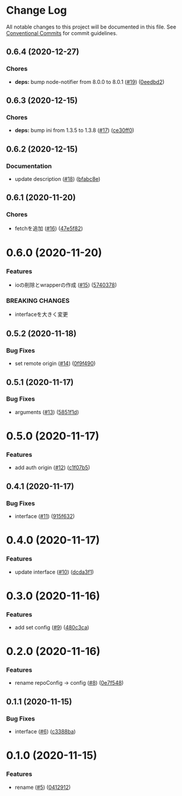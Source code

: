 # Change Log

All notable changes to this project will be documented in this file.
See [Conventional Commits](https://conventionalcommits.org) for commit guidelines.

<a name="0.6.4"></a>
## 0.6.4 (2020-12-27)


### Chores

* **deps:** bump node-notifier from 8.0.0 to 8.0.1 ([#19](https://github.com/Himenon/git-control-js/issues/19)) ([0eedbd2](https://github.com/Himenon/git-control-js/commit/0eedbd2))





<a name="0.6.3"></a>
## 0.6.3 (2020-12-15)


### Chores

* **deps:** bump ini from 1.3.5 to 1.3.8 ([#17](https://github.com/Himenon/git-control-js/issues/17)) ([ce30ff0](https://github.com/Himenon/git-control-js/commit/ce30ff0))





<a name="0.6.2"></a>
## 0.6.2 (2020-12-15)


### Documentation

* update description ([#18](https://github.com/Himenon/git-control-js/issues/18)) ([bfabc8e](https://github.com/Himenon/git-control-js/commit/bfabc8e))





<a name="0.6.1"></a>
## 0.6.1 (2020-11-20)


### Chores

* fetchを追加 ([#16](https://github.com/Himenon/git-control-js/issues/16)) ([47e5f82](https://github.com/Himenon/git-control-js/commit/47e5f82))





<a name="0.6.0"></a>
# 0.6.0 (2020-11-20)


### Features

* ioの削除とwrapperの作成 ([#15](https://github.com/Himenon/git-control-js/issues/15)) ([5740378](https://github.com/Himenon/git-control-js/commit/5740378))


### BREAKING CHANGES

* interfaceを大きく変更





<a name="0.5.2"></a>
## 0.5.2 (2020-11-18)


### Bug Fixes

* set remote origin ([#14](https://github.com/Himenon/git-control-js/issues/14)) ([0f9f490](https://github.com/Himenon/git-control-js/commit/0f9f490))





<a name="0.5.1"></a>
## 0.5.1 (2020-11-17)


### Bug Fixes

* arguments ([#13](https://github.com/Himenon/git-control-js/issues/13)) ([5851f1d](https://github.com/Himenon/git-control-js/commit/5851f1d))





<a name="0.5.0"></a>
# 0.5.0 (2020-11-17)


### Features

* add auth origin ([#12](https://github.com/Himenon/git-control-js/issues/12)) ([c1f07b5](https://github.com/Himenon/git-control-js/commit/c1f07b5))





<a name="0.4.1"></a>
## 0.4.1 (2020-11-17)


### Bug Fixes

* interface ([#11](https://github.com/Himenon/git-control-js/issues/11)) ([915f632](https://github.com/Himenon/git-control-js/commit/915f632))





<a name="0.4.0"></a>
# 0.4.0 (2020-11-17)


### Features

* update interface ([#10](https://github.com/Himenon/git-control-js/issues/10)) ([dcda3f1](https://github.com/Himenon/git-control-js/commit/dcda3f1))





<a name="0.3.0"></a>
# 0.3.0 (2020-11-16)


### Features

* add set config ([#9](https://github.com/Himenon/git-control-js/issues/9)) ([480c3ca](https://github.com/Himenon/git-control-js/commit/480c3ca))





<a name="0.2.0"></a>
# 0.2.0 (2020-11-16)


### Features

* rename repoConfig -> config ([#8](https://github.com/Himenon/git-control-js/issues/8)) ([0e7f548](https://github.com/Himenon/git-control-js/commit/0e7f548))





<a name="0.1.1"></a>
## 0.1.1 (2020-11-15)


### Bug Fixes

* interface ([#6](https://github.com/Himenon/git-control-js/issues/6)) ([c3388ba](https://github.com/Himenon/git-control-js/commit/c3388ba))





<a name="0.1.0"></a>
# 0.1.0 (2020-11-15)


### Features

* rename ([#5](https://github.com/Himenon/git-control-js/issues/5)) ([0412912](https://github.com/Himenon/git-control-js/commit/0412912))
